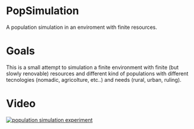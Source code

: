 # PopSimulation
A population simulation in an enviroment with finite resources.

# Goals
This is a small attempt to simulation a finite environment with finite (but slowly renovable) resources and different kind of populations with different tecnologies (nomadic, agricolture, etc..) and needs (rural, urban, ruling).

# Video
[![population simulation experiment](http://img.youtube.com/vi/HQdQDtoUn2E/0.jpg)](http://www.youtube.com/watch?v=HQdQDtoUn2E "Population simulation experiment")
